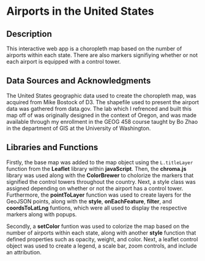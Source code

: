 # Airports in the United States

## Description

This interactive web app is a choropleth map based on the number of airports within each state. There are also markers signifiying whether or not each airport is equipped with a control tower. 

## Data Sources and Acknowledgments

The United States geographic data used to create the choropleth map, was acquired from Mike Bostock of D3. The shapefile used to present the airport data was gathered from data.gov. The lab which I refrenced and built this map off of was originally designed in the context of Oregon, and was made available through my enrollment in the GEOG 458 course taught by Bo Zhao in the department of GIS at the University of Washington.

## Libraries and Functions 

Firstly, the base map was added to the map object using the `L.titleLayer` function from the **Leaflet** library within **javaScript**. Then, the **chroma.js** library was used along with the **ColorBrewer** to cholorize the markers that signified the control towers throughout the country. Next, a style class was assigned depending on whether or not the airport has a control tower. Furthermore, the **pointToLayer** function was used to create layers for the GeoJSON points, along with the **style**, **onEachFeature**, **filter**, and **coordsToLatLng** funtions, which were all used to display the respective markers along with popups. 

Secondly, a **setColor** funtion was used to colorize the map based on the number of airports within each state, along with another **style** function that defined properties such as opacity, weight, and color. Next, a leaflet control object was used to create a legend, a scale bar, zoom controls, and include an attribution. 


